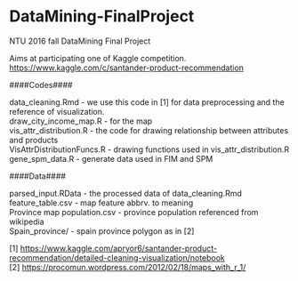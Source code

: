 # DataMining-FinalProject
NTU 2016 fall DataMining Final Project

Aims at participating one of Kaggle competition.
https://www.kaggle.com/c/santander-product-recommendation

####Codes####

data_cleaning.Rmd - we use this code in [1] for data preprocessing and the reference of visualization.  
draw_city_income_map.R - for the map  
vis_attr_distribution.R - the code for drawing relationship between attributes and products  
VisAttrDistributionFuncs.R - drawing functions used in vis_attr_distribution.R  
gene_spm_data.R - generate data used in FIM and SPM  

####Data####

parsed_input.RData - the processed data of data_cleaning.Rmd  
feature_table.csv - map feature abbrv. to meaning  
Province map population.csv - province population referenced from wikipedia  
Spain_province/ - spain province polygon as in [2]  

[1] https://www.kaggle.com/apryor6/santander-product-recommendation/detailed-cleaning-visualization/notebook  
[2] https://procomun.wordpress.com/2012/02/18/maps_with_r_1/
